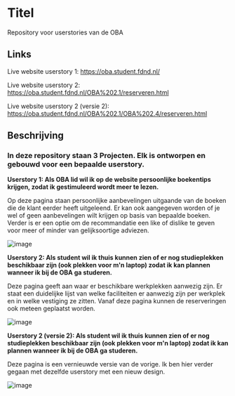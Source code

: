 # Titel
Repository voor userstories van de OBA



## Links
Live website userstory 1: https://oba.student.fdnd.nl/

Live website userstory 2: https://oba.student.fdnd.nl/OBA%202.1/reserveren.html

Live website userstory 2 (versie 2): https://oba.student.fdnd.nl/OBA%202.1/OBA%202.4/reserveren.html



## Beschrijving
### In deze repository staan 3 Projecten. Elk is ontworpen en gebouwd voor een bepaalde userstory.



**Userstory 1: Als OBA lid wil ik op de website persoonlijke boekentips krijgen, zodat ik gestimuleerd wordt meer te lezen.**

Op deze pagina staan persoonlijke aanbevelingen uitgaande van de boeken die de klant eerder heeft uitgeleend. Er kan ook aangegeven worden of je wel of geen aanbevelingen wilt krijgen op basis van bepaalde boeken. Verder is er een optie om de recommandatie een like of dislike te geven voor meer of minder van gelijksoortige adviezen. 

![image](https://user-images.githubusercontent.com/112861148/199931704-cb3bcc12-2d99-49a7-a1aa-f9219e9c509d.png)



**Userstory 2: Als student wil ik thuis kunnen zien of er nog studieplekken beschikbaar zijn (ook plekken voor m'n laptop) zodat ik kan plannen wanneer ik bij de OBA ga studeren.**

Deze pagina geeft aan waar er beschikbare werkplekken aanwezig zijn. Er staat een duidelijke lijst van welke faciliteiten er aanwezig zijn per werkplek en in welke vestiging ze zitten. Vanaf deze pagina kunnen de reserveringen ook meteen geplaatst worden.

![image](https://user-images.githubusercontent.com/112861148/199933989-dc0167cd-693a-45f5-ab08-0f7ff71e4e6a.png)



**Userstory 2 (versie 2): Als student wil ik thuis kunnen zien of er nog studieplekken beschikbaar zijn (ook plekken voor m'n laptop) zodat ik kan plannen wanneer ik bij de OBA ga studeren.**

Deze pagina is een vernieuwde versie van de vorige. Ik ben hier verder gegaan met dezelfde userstory met een nieuw design.

![image](https://user-images.githubusercontent.com/112861148/205712200-f68d8e24-75a3-4081-aeb4-79772c62a669.png)

